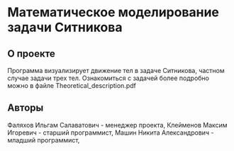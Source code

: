 # Математическое моделирование задачи Ситникова

## О проекте
Программа визуализирует движение тел в задаче Ситникова, частном случае задачи трех тел.
 Ознакомиться с задачей более подробно можно в файле Theoretical_description.pdf

## Авторы
 Фаляхов Ильгам Салаватович - менеджер проекта,
 Клейменов Максим Игоревич - старший программист,
 Машин Никита Александрович - младший программист,

